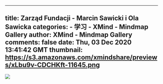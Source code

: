 
---
title: Zarząd Fundacji - Marcin Sawicki i Ola Sawicka
categories: 
    - 学习
    - XMind - Mindmap Gallery
author: XMind - Mindmap Gallery
comments: false
date: Thu, 03 Dec 2020 13:41:42 GMT
thumbnail: https://s3.amazonaws.com/xmindshare/previews/xLbu9v-CDCHKft-11645.png
---

<div>   
<img src="https://s3.amazonaws.com/xmindshare/previews/xLbu9v-CDCHKft-11645.png" referrerpolicy="no-referrer">  
</div>
            